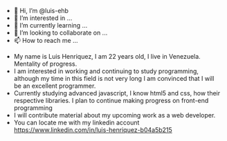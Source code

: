 - 👋 Hi, I’m @luis-ehb
- 👀 I’m interested in ...
- 🌱 I’m currently learning ...
- 💞️ I’m looking to collaborate on ...
- 📫 How to reach me ...
* My name is Luis Henriquez, I am 22 years old, I live in Venezuela. Mentality of progress. 
* I am interested in working and continuing to study programming, although my time in this field is not very long I am convinced that I will be an excellent programmer.
* Currently studying advanced javascript, I know html5 and css, how their respective libraries. I plan to continue making progress on front-end programming
* I will contribute material about my upcoming work as a web developer.
* You can locate me with my linkedin account https://www.linkedin.com/in/luis-henriquez-b04a5b215
